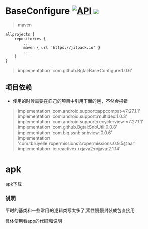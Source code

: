 
# BaseConfigure [![API](https://img.shields.io/badge/API-21%2B-brightgreen.svg?style=flat)](https://android-arsenal.com/api?level=21)   [![](https://jitpack.io/v/Bgtal/BaseConfigure.svg)](https://jitpack.io/#Bgtal/BaseConfigure)

> maven
```  
allprojects {
    repositories {
        ...
        maven { url 'https://jitpack.io' }
        ...
    }
}
```

> implementation 'com.github.Bgtal:BaseConfigure:1.0.6'

## 项目依赖
* 使用的时候需要在自己的项目中引用下面的包，不然会报错
> implementation 'com.android.support:appcompat-v7:27.1.1'  
> implementation 'com.android.support:multidex:1.0.3'  
> implementation 'com.android.support:recyclerview-v7:27.1.1'
> implementation 'com.github.Bgtal:SnbUtil:0.0.8'  
> implementation 'com.blq.ssnb:snbview:0.0.6'  
> implementation 'com.tbruyelle.rxpermissions2:rxpermissions:0.9.5@aar'
> implementation 'io.reactivex.rxjava2:rxjava:2.1.14'

# apk
[apk下载](/app/apk/BaseConfigure.apk)

### 说明

平时的基类和一些常用的逻辑类写太多了,索性慢慢封装成包直接用

具体使用看app的代码和说明
